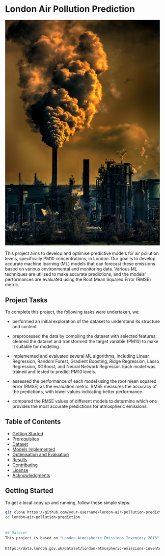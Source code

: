 
# London Air Pollution Prediction
![Pollution](pollution_london.jpg)


This project aims to develop and optimise predictive models for air pollution levels, specifically PM10 concentrations, in London. Our goal is to develop accurate machine learning (ML) models that can forecast these emissions based on various environmental and monitoring data. Various ML techniques are utilised to make accurate predictions, and the models' performances are evaluated using the Root Mean Squared Error (RMSE) metric.  

## Project Tasks
To complete this project, the following tasks were undertaken, we:

 - performed an initial exploration of the dataset to understand its structure and content.

 - preprocessed the data by compiling the dataset with selected features; cleaned the dataset and transformed the target variable (PM10) to make it suitable for modeling.

 - implemented and evaluated several ML algorithms, including Linear Regression, Random Forest, Gradient Boosting, Ridge Regression, Lasso Regression, XGBoost, and Neural Network Regressor. Each model was trained and tested to predict PM10 levels.

 - assessed the performance of each model using the root mean squared error (RMSE) as the evaluation metric. RMSE measures the accuracy of the predictions, with lower values indicating better performance.

 - compared the RMSE values of different models to determine which one provides the most accurate predictions for atmospheric emissions.

## Table of Contents
- [Getting Started](#getting-started)
- [Prerequisites](#prerequisites)
- [Dataset](#dataset)
- [Models Implemented](#models-implemented)
- [Optimisation and Evaluation](#optimization-and-evaluation)
- [Results](#results)
- [Contributing](#contributing)
- [License](#license)
- [Acknowledgments](#acknowledgments)

## Getting Started

To get a local copy up and running, follow these simple steps:

```bash
git clone https://github.com/your-username/london-air-pollution-prediction.git
cd london-air-pollution-prediction


## Dataset
This project is based on "London Atmospheric Emissions Inventory 2013" dataset, which is publicly available. Access the following URL:

https://data.london.gov.uk/dataset/london-atmospheric-emissions-inventory-2013

